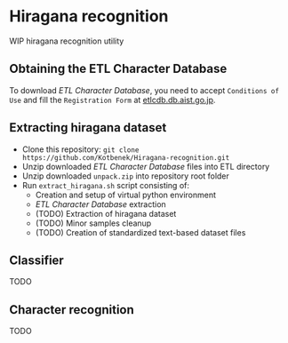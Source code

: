 # Hiragana recognition

WIP hiragana recognition utility

## Obtaining the ETL Character Database

To download *ETL Character Database*, you need to accept `Conditions of Use` and fill the `Registration Form` at [etlcdb.db.aist.go.jp](http://etlcdb.db.aist.go.jp).

## Extracting hiragana dataset

- Clone this repository:
`git clone https://github.com/Kotbenek/Hiragana-recognition.git`
- Unzip downloaded *ETL Character Database* files into ETL directory
- Unzip downloaded `unpack.zip` into repository root folder
- Run `extract_hiragana.sh` script consisting of:
    - Creation and setup of virtual python environment
    - *ETL Character Database* extraction
    - (TODO) Extraction of hiragana dataset
    - (TODO) Minor samples cleanup
    - (TODO) Creation of standardized text-based dataset files

## Classifier

TODO

## Character recognition

TODO

